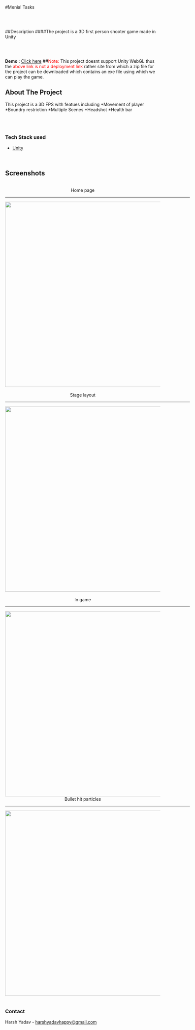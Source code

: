 #Menial Tasks

<br/>
<br/>

##Description
####The project is a 3D first person shooter game made in Unity

<br/>
<br/>

**Demo** : [Click here](https://swift1989.itch.io/menial-tasks)
##<span style="color:red">Note:</span> This project doesnt support Unity WebGL thus the <span style="color:red">above link is not a deployment link</span> rather site from which a zip file for the project can be downloaded which 
contains an exe file using which we can play the game.



<!-- ABOUT THE PROJECT -->
## **About The Project**
This project is a 3D FPS with featues including
*Movement of player
*Boundry restriction
*Multiple Scenes
*Headshot 
*Health bar


<br/>
<br/>


### **Tech Stack used**

* [Unity](https://unity.com/)

<br/>


## **Screenshots**
<div align="center" ><br/>
Home page<br/><hr width=600/>
  <img src="./images/register.png" width=600 ><br/><br/>
Stage layout<br/><hr width=600/>
  <img src="./images/login.png" width=600 ><br/><br/>
In game<br/><hr width=600/>
  <img src="./images/list.png" width=600><br/>
Bullet hit particles<br/><hr width=600/>
<img src="./images/list.png" width=600><br/>
</div>
<br/>

<!-- CONTACT -->
### **Contact**
Harsh Yadav - harshyadavhappy@gmail.com

<br/>
